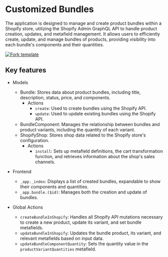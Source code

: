 # Customized Bundles

The application is designed to manage and create product bundles within a Shopify store, utilizing the Shopify Admin GraphQL API to handle product creation, updates, and metafield management. It allows users to efficiently create, update, and manage bundles of products, providing visibility into each bundle's components and their quantities.

[![Fork template](https://img.shields.io/badge/Fork%20template-%233A0CFF?style=for-the-badge)](https://app.gadget.dev/auth/fork?domain=product-bundler-public-remix-spa.gadget.app)

## Key features

- Models

  - Bundle: Stores data about product bundles, including title, description, status, price, and components.
    - Actions
      - `create`: Used to create bundles using the Shopify API.
      - `update`: Used to update existing bundles using the Shopify API.
  - BundleComponent: Manages the relationship between bundles and product variants, including the quantity of each variant.
  - ShopifyShop: Stores shop data related to the Shopify store's configuration.
    - Actions
      - `install`: Sets up metafield definitions, the cart transformation function, and retrieves information about the shop's sales channels.

- Frontend

  - `_app._index`: Displays a list of created bundles, expandable to show their components and quantities.
  - `_app.bundle.($id)`: Manages both the creation and update of bundles.

- Global Actions

  - `createBundleInShopify`: Handles all Shopify API mutations necessary to create a new product, update its variant, and set bundle metafields.
  - `updateBundleInShopify`: Updates the bundle product, its variant, and relevant metafields based on input data.
  - `updateBundleComponentQuantity`: Sets the quantity value in the `productVariantQuantities` metafield.
